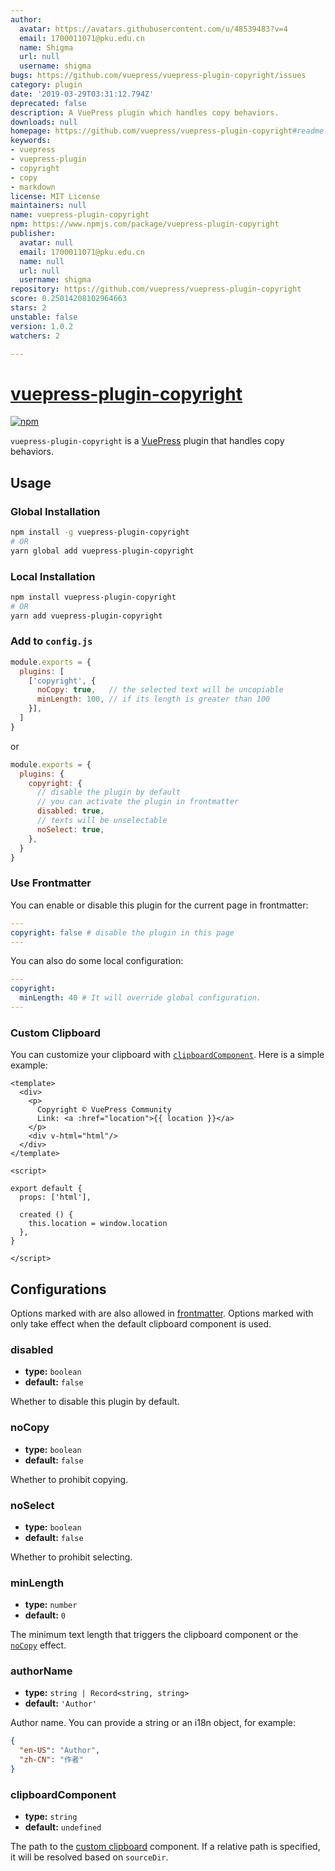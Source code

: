 ```yaml
---
author:
  avatar: https://avatars.githubusercontent.com/u/48539483?v=4
  email: 1700011071@pku.edu.cn
  name: Shigma
  url: null
  username: shigma
bugs: https://github.com/vuepress/vuepress-plugin-copyright/issues
category: plugin
date: '2019-03-29T03:31:12.794Z'
deprecated: false
description: A VuePress plugin which handles copy behaviors.
downloads: null
homepage: https://github.com/vuepress/vuepress-plugin-copyright#readme
keywords:
- vuepress
- vuepress-plugin
- copyright
- copy
- markdown
license: MIT License
maintainers: null
name: vuepress-plugin-copyright
npm: https://www.npmjs.com/package/vuepress-plugin-copyright
publisher:
  avatar: null
  email: 1700011071@pku.edu.cn
  name: null
  url: null
  username: shigma
repository: https://github.com/vuepress/vuepress-plugin-copyright
score: 0.25014208102964663
stars: 2
unstable: false
version: 1.0.2
watchers: 2

---
```


# [vuepress-plugin-copyright](https://vuepress.github.io/plugins/copyright/)

[![npm](https://img.shields.io/npm/v/vuepress-plugin-copyright.svg)](https://www.npmjs.com/package/vuepress-plugin-copyright)

`vuepress-plugin-copyright` is a [VuePress](https://vuepress.vuejs.org/) plugin that handles copy behaviors.

## Usage

### Global Installation

```bash
npm install -g vuepress-plugin-copyright
# OR
yarn global add vuepress-plugin-copyright
```

### Local Installation

```bash
npm install vuepress-plugin-copyright
# OR
yarn add vuepress-plugin-copyright
```

### Add to `config.js`

```js
module.exports = {
  plugins: [
    ['copyright', {
      noCopy: true,   // the selected text will be uncopiable
      minLength: 100, // if its length is greater than 100
    }],
  ]
}
```
or
```js
module.exports = {
  plugins: {
    copyright: {
      // disable the plugin by default
      // you can activate the plugin in frontmatter
      disabled: true,
      // texts will be unselectable
      noSelect: true,
    },
  }
}
```

### Use Frontmatter

You can enable or disable this plugin for the current page in frontmatter:

```yaml
---
copyright: false # disable the plugin in this page
---
```

You can also do some local configuration:

```yaml
---
copyright:
  minLength: 40 # It will override global configuration.
---
```

### Custom Clipboard

You can customize your clipboard with [`clipboardComponent`](#clipboardcomponent). Here is a simple example:

```vue
<template>
  <div>
    <p>
      Copyright © VuePress Community
      Link: <a :href="location">{{ location }}</a>
    </p>
    <div v-html="html"/>
  </div>
</template>

<script>

export default {
  props: ['html'],

  created () {
    this.location = window.location
  },
}

</script>
```

## Configurations

Options marked with <Badge text="frontmatter" vertical="bottom"/>are also allowed in [frontmatter](#frontmatter). Options marked with <Badge text="default" vertical="bottom"/>only take effect when the default clipboard component is used.

### disabled

- **type:** `boolean`
- **default:** `false`

Whether to disable this plugin by default.

### noCopy <Badge text="frontmatter"/>

- **type:** `boolean`
- **default:** `false`

Whether to prohibit copying.

### noSelect <Badge text="frontmatter"/>

- **type:** `boolean`
- **default:** `false`

Whether to prohibit selecting.

### minLength <Badge text="frontmatter"/>

- **type:** `number`
- **default:** `0`

The minimum text length that triggers the clipboard component or the [`noCopy`](#nocopy) effect.

### authorName <Badge text="default"/>

- **type:** `string | Record<string, string>`
- **default:** `'Author'`

Author name. You can provide a string or an i18n object, for example:

```json
{
  "en-US": "Author",
  "zh-CN": "作者"
}
```

### clipboardComponent

- **type:** `string`
- **default:** `undefined`

The path to the [custom clipboard](#custom-clipboard) component. If a relative path is specified, it will be resolved based on `sourceDir`.
